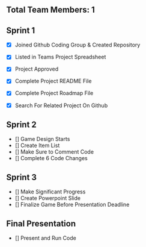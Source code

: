 ## Total Team Members: 1 

## Sprint 1 
- [x] Joined Github Coding Group & Created Repository
- [x] Listed in Teams Project Spreadsheet
- [x] Project Approved
- [x] Complete Project README File 
- [x] Complete Project Roadmap File 
- [x] Search For Related Project On Github
 

## Sprint 2 
- [] Game Design Starts
- [] Create Item List  
- [] Make Sure to Comment Code 
- [] Complete 6 Code Changes

## Sprint 3 
- [] Make Significant Progress 
- [] Create Powerpoint Slide 
- [] Finalize Game Before Presentation Deadline 

## Final Presentation
- [] Present and Run Code 